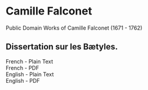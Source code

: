# Camille Falconet

Public Domain Works of Camille Falconet (1671 - 1762)

## Dissertation sur les Bætyles.

French - Plain Text  
French - PDF  
English - Plain Text  
English - PDF  
